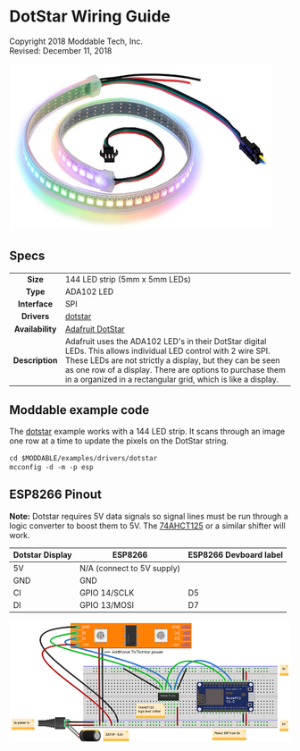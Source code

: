 # DotStar Wiring Guide

Copyright 2018 Moddable Tech, Inc.  
Revised: December 11, 2018

![Generic SPI Display](images/dotstar.jpg)

## Specs

| | |
| :---: | :--- |
| **Size** | 144 LED strip (5mm x 5mm LEDs) 
| **Type** | ADA102 LED
| **Interface** | SPI
| **Drivers** | [dotstar](../../documentation/drivers/dotstar/dotstar.md)
| **Availability** | [Adafruit DotStar](https://www.adafruit.com/product/2241)
| **Description** |  Adafruit uses the ADA102 LED's in their DotStar digital LEDs. This allows individual LED control with 2 wire SPI. These LEDs are not strictly a display, but they can be seen as one row of a display. There are options to purchase them in a organized in a rectangular grid, which is like a display.

## Moddable example code

The [dotstar](../../examples/drivers/dotstar/) example works with a 144 LED strip. It scans through an image one row at a time to update the pixels on the DotStar string.

```
cd $MODDABLE/examples/drivers/dotstar
mcconfig -d -m -p esp
```

## ESP8266 Pinout

**Note:** Dotstar requires 5V data signals so signal lines must be run through a logic converter to boost them to 5V. The [74AHCT125](https://www.adafruit.com/product/1787) or a similar shifter will work.

| Dotstar Display | ESP8266 | ESP8266 Devboard label
| --- | --- | --- |
| 5V | N/A (connect to 5V supply) | 
| GND | GND | 
| CI | GPIO 14/SCLK | D5
| DI| GPIO 13/MOSI | D7

![ESP32 - Generic 2.4"-2.8" wiring](images/dotstar-wiring.png)